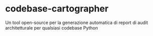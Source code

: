 # codebase-cartographer
Un tool open-source per la generazione automatica di report di audit architetturale per qualsiasi codebase Python
